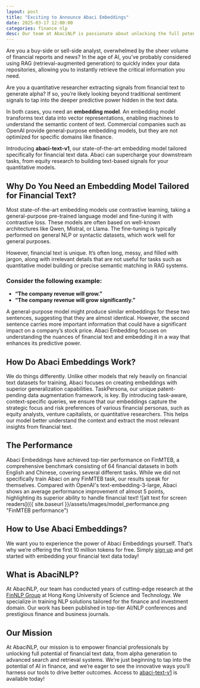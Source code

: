 ```yaml
---
layout: post
title: "Exciting to Announce Abaci Embeddings"
date: 2025-03-17 12:00:00
categories: finance nlp
desc: Our team at AbaciNLP is passionate about unlocking the full potential of financial text data.
---
```


Are you a buy-side or sell-side analyst, overwhelmed by the sheer volume of financial reports and news? In the age of AI, you’ve probably considered using RAG (retrieval-augmented generation) to quickly index your data repositories, allowing you to instantly retrieve the critical information you need.

Are you a quantitative researcher extracting signals from financial text to generate alpha? If so, you’re likely looking beyond traditional sentiment signals to tap into the deeper predictive power hidden in the text data.

In both cases, you need an **embedding model**. An embedding model transforms text data into vector representations, enabling machines to understand the semantic content of text. Commercial companies such as OpenAI provide general-purpose embedding models, but they are not optimized for specific domains like finance.

Introducing **abaci-text-v1**, our state-of-the-art embedding model tailored specifically for financial text data. Abaci can supercharge your downstream tasks, from equity research to building text-based signals for your quantitative models.

## Why Do You Need an Embedding Model Tailored for Financial Text?

Most state-of-the-art embedding models use contrastive learning, taking a general-purpose pre-trained language model and fine-tuning it with contrastive loss. These models are often based on well-known architectures like Qwen, Mistral, or Llama. The fine-tuning is typically performed on general NLP or syntactic datasets, which work well for general purposes.

However, financial text is unique. It’s often long, messy, and filled with jargon, along with irrelevant details that are not useful for tasks such as quantitative model building or precise semantic matching in RAG systems.

### Consider the following example:
- **“The company revenue will grow.”**
- **“The company revenue will grow significantly.”**

A general-purpose model might produce similar embeddings for these two sentences, suggesting that they are almost identical. However, the second sentence carries more important information that could have a significant impact on a company’s stock price. Abaci Embedding focuses on understanding the nuances of financial text and embedding it in a way that enhances its predictive power.

## How Do Abaci Embeddings Work?

We do things differently. Unlike other models that rely heavily on financial text datasets for training, Abaci focuses on creating embeddings with superior generalization capabilities. TaskPersona, our unique patent-pending data augmentation framework, is key. By introducing task-aware, context-specific queries, we ensure that our embeddings capture the strategic focus and risk preferences of various financial personas, such as equity analysts, venture capitalists, or quantitative researchers. This helps our model better understand the context and extract the most relevant insights from financial text.


## The Performance

Abaci Embeddings have achieved top-tier performance on FinMTEB, a comprehensive benchmark consisting of 64 financial datasets in both English and Chinese, covering several different tasks. While we did not specifically train Abaci on any FinMTEB task, our results speak for themselves.  Compared with OpenAI's text-embedding-3-large, Abaci shows an average performance improvement of almost 5 points, highlighting its superior ability to handle financial text!
![alt text for screen readers]({{ site.baseurl }}/assets/images/model_performance.png "FinMTEB performance")
<!-- ![alt text for screen readers](model_performance.png "FinMTEB performance") -->

## How to Use Abaci Embeddings?

We want you to experience the power of Abaci Embeddings yourself. That’s why we’re offering the first 10 million tokens for free. Simply [sign up]() and get started with embedding your financial text data today!

## What is AbaciNLP?

At AbaciNLP, our team has conducted years of cutting-edge research at the [FinNLP Group](https://finnlp.hkust.edu.hk/) at Hong Kong University of Science and Technology. We specialize in training NLP solutions tailored for the finance and investment domain. Our work has been published in top-tier AI/NLP conferences and prestigious finance and business journals.

## Our Mission
At AbaciNLP, our mission is to empower financial professionals by unlocking full potential of financial text data, from alpha generation to advanced search and retrieval systems. We’re just beginning to tap into the potential of AI in finance, and we’re eager to see the innovative ways you’ll harness our tools to drive better outcomes. Access to [abaci-text-v1]()  is available today!

